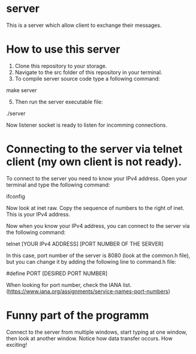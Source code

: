 # server
This is a server which allow client to exchange their messages.

# How to use this server
1. Clone this repository to your storage.
2. Navigate to the src folder of this repository in your terminal.
3. To compile server source code type a following command:
   
make server

5. Then run the server executable file:
   
./server
   
Now listener socket is ready to listen for incomming connections.

# Connecting to the server via telnet client (my own client is not ready).
To connect to the server you need to know your IPv4 address.
Open your terminal and type the following command:

ifconfig

Now look at inet raw.
Copy the sequence of numbers to the right of inet.
This is your IPv4 address.

Now when you know your IPv4 address, you can connect to the server via the following command:

telnet  [YOUR IPv4 ADDRESS]  [PORT NUMBER OF THE SERVER]

In this case, port number of the server is 8080 (look at the common.h file),
but you can change it by adding the following line to command.h file:

#define PORT  [DESIRED PORT NUMBER]

When looking for port number, check the IANA list. (https://www.iana.org/assignments/service-names-port-numbers)

# Funny part of the programm
Connect to the server from multiple windows, start typing at one window, then look at another window.
Notice how data transfer occurs.
How exciting!

